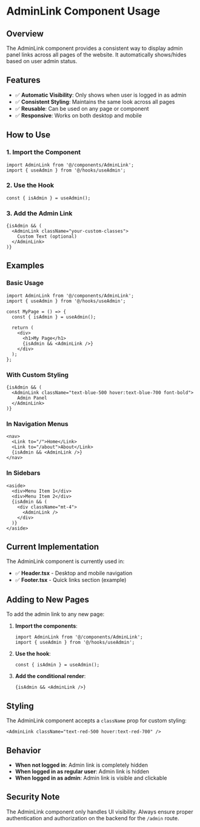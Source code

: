 # AdminLink Component Usage

## Overview
The AdminLink component provides a consistent way to display admin panel links across all pages of the website. It automatically shows/hides based on user admin status.

## Features
- ✅ **Automatic Visibility**: Only shows when user is logged in as admin
- ✅ **Consistent Styling**: Maintains the same look across all pages
- ✅ **Reusable**: Can be used on any page or component
- ✅ **Responsive**: Works on both desktop and mobile

## How to Use

### 1. Import the Component
```tsx
import AdminLink from '@/components/AdminLink';
import { useAdmin } from '@/hooks/useAdmin';
```

### 2. Use the Hook
```tsx
const { isAdmin } = useAdmin();
```

### 3. Add the Admin Link
```tsx
{isAdmin && (
  <AdminLink className="your-custom-classes">
    Custom Text (optional)
  </AdminLink>
)}
```

## Examples

### Basic Usage
```tsx
import AdminLink from '@/components/AdminLink';
import { useAdmin } from '@/hooks/useAdmin';

const MyPage = () => {
  const { isAdmin } = useAdmin();
  
  return (
    <div>
      <h1>My Page</h1>
      {isAdmin && <AdminLink />}
    </div>
  );
};
```

### With Custom Styling
```tsx
{isAdmin && (
  <AdminLink className="text-blue-500 hover:text-blue-700 font-bold">
    Admin Panel
  </AdminLink>
)}
```

### In Navigation Menus
```tsx
<nav>
  <Link to="/">Home</Link>
  <Link to="/about">About</Link>
  {isAdmin && <AdminLink />}
</nav>
```

### In Sidebars
```tsx
<aside>
  <div>Menu Item 1</div>
  <div>Menu Item 2</div>
  {isAdmin && (
    <div className="mt-4">
      <AdminLink />
    </div>
  )}
</aside>
```

## Current Implementation

The AdminLink component is currently used in:
- ✅ **Header.tsx** - Desktop and mobile navigation
- ✅ **Footer.tsx** - Quick links section (example)

## Adding to New Pages

To add the admin link to any new page:

1. **Import the components**:
   ```tsx
   import AdminLink from '@/components/AdminLink';
   import { useAdmin } from '@/hooks/useAdmin';
   ```

2. **Use the hook**:
   ```tsx
   const { isAdmin } = useAdmin();
   ```

3. **Add the conditional render**:
   ```tsx
   {isAdmin && <AdminLink />}
   ```

## Styling

The AdminLink component accepts a `className` prop for custom styling:
```tsx
<AdminLink className="text-red-500 hover:text-red-700" />
```

## Behavior

- **When not logged in**: Admin link is completely hidden
- **When logged in as regular user**: Admin link is hidden
- **When logged in as admin**: Admin link is visible and clickable

## Security Note

The AdminLink component only handles UI visibility. Always ensure proper authentication and authorization on the backend for the `/admin` route.

